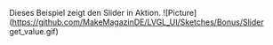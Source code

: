 Dieses Beispiel zeigt den Slider in Aktion.
![Picture](https://github.com/MakeMagazinDE/LVGL_UI/Sketches/Bonus/Slider get_value.gif)
